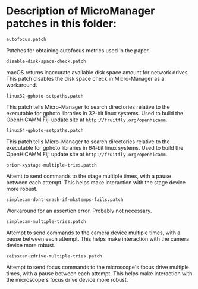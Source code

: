 Description of MicroManager patches in this folder:
===================================================

```
autofocus.patch
```

Patches for obtaining autofocus metrics used in the paper.

```
disable-disk-space-check.patch
```

macOS returns inaccurate available disk space amount for network drives. This patch disables the disk space check in Micro-Manager as a workaround.

```
linux32-gphoto-setpaths.patch
```

This patch tells Micro-Manager to search directories relative to the executable for gphoto libraries in 32-bit linux systems. Used to build the OpenHiCAMM Fiji update site at `http://fruitfly.org/openhicamm`.

```
linux64-gphoto-setpaths.patch
```

This patch tells Micro-Manager to search directories relative to the executable for gphoto libraries in 64-bit linux systems. Used to build the OpenHiCAMM Fiji update site at `http://fruitfly.org/openhicamm`.

```
prior-xystage-multiple-tries.patch
```

Attemt to send commands to the stage multiple times, with a pause between each attempt. This helps make interaction with the stage device more robust.

```
simplecam-dont-crash-if-mkstemps-fails.patch
```

Workaround for an assertion error. Probably not necessary.

```
simplecam-multiple-tries.patch
```

Attempt to send commands to the camera device multiple times, with a pause between each attempt. This helps make interaction with the camera device more robust.

```
zeisscan-zdrive-multiple-tries.patch
```

Attempt to send focus commands to the microscope's focus drive multiple times, with a pause between each attempt. This helps make interaction with the microscope's focus drive device more robust.
